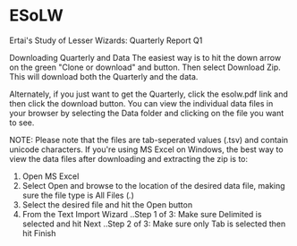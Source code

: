 # ESoLW
Ertai's Study of Lesser Wizards: Quarterly Report Q1

Downloading Quarterly and Data
The easiest way is to hit the down arrow on the green "Clone or download" and button. Then select Download Zip. This will download both the Quarterly and the data.

Alternately, if you just want to get the Quarterly, click the esolw.pdf link and then click the download button. You can view the individual data files in your browser by selecting the Data folder and clicking on the file you want to see.

NOTE: Please note that the files are tab-seperated values (.tsv) and contain  unicode characters. If you're using MS Excel on Windows, the best way to view the data files after downloading and extracting the zip is to:
1. Open MS Excel
2. Select Open and browse to the location of the desired data file, making sure the file type is All Files (*.*)
3. Select the desired file and hit the Open button
4. From the Text Import Wizard
..Step 1 of 3: Make sure Delimited is selected and hit Next
..Step 2 of 3: Make sure only Tab is selected then hit Finish
